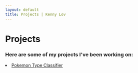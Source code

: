 ```yaml
---
layout: default
title: Projects | Kenny Lov
---
```

# Projects
### Here are some of my projects I've been working on:

<p>
  <li><a href= "/projects/pokemon_classifier">Pokemon Type Classifier</a></li>
</p>
